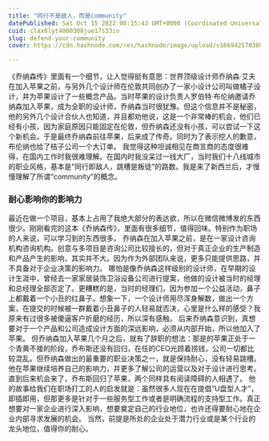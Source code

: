 ```yaml
---
title: "同行不是敌人，而是community"
datePublished: Sat Oct 15 2022 00:15:43 GMT+0000 (Coordinated Universal Time)
cuid: clax6lyt4000308jue17s33io
slug: defend-your-community
cover: https://cdn.hashnode.com/res/hashnode/image/upload/v1669421703896/EsY4cLsy8.jpg

---
```


《乔纳森传》里面有一个细节，让人觉得挺有意思：世界顶级设计师乔纳森·艾夫在加入苹果之前，与另外几个设计师在伦敦共同创办了一家小设计公司叫做橘子设计，并为苹果设计了一些概念产品。当时苹果的设计负责人罗伯特·布伦纳邀请乔纳森加入苹果，成为全职的设计师，乔纳森当时很犹豫。但这个信息并不是秘密，他的另外几个设计合伙人也知道，并且都劝他说，这是一个非常棒的机会，他们已经有小孩，因为家庭原因只能固定在伦敦，但乔纳森还没有小孩，可以尝试一下这个新机会。于是最终乔纳森前往苹果，后来成了传奇。同时为了表示挖人的歉意，布伦纳也给了桔子公司一个大订单。
我觉得这种坦诚相见在商言商的态度很难得，在国内工作时我很难理解。在国内时我没呆过一线大厂，当时我们十八线城市的职业风格，基本是“同行即敌人，跳槽是叛徒”的路数。我是来了新西兰后，才慢慢理解了所谓“community”的概念。

### 耐心影响你的影响力

最近在做一个项目，基本上占用了我绝大部分的表达欲，所以在微信微博发的东西很少。刚刚看完的这本《乔纳森传》，里面有很多细节，值得回味。特别作为职场的人来说，可以学习到的东西很多。
乔纳森在加入苹果之前，是在一家设计咨询机构咨询机构。创意与多项目是咨询公司比较擅长的，但对于真正企业的生产制造和产品产生的影响，其实并不大。因为作为外部团队来说，更多只能提供思路，并不具备对于企业决策的影响力。
哪怕是像乔纳森这样级别的设计师，在早期的设计生涯中，曾经去一家家居装饰卫浴设备公司进行提案，他做的设计被当时的经理和总经理全部否定了。更糟糕的是，当时的经理们，因为参加一个公益活动，鼻子上都戴着一个小丑的红鼻子。想象一下，一个设计师用尽浑身解数，做出一个方案，在提交的时候被一群戴着小丑鼻子的人轻易就否决，心里是什么样的感受？我原来有过很多被傻逼客户折磨的经历，所以深有感触。
后来乔纳森意识到，真想要对于一个产品和公司造成设计方面的深远影响，必须从内部开始，所以他加入了苹果。
但乔纳森加入苹果几个月之后，就有了辞职的想法：那是的苹果正处于一个青黄不接的阶段，乔布斯还没有回归，在任的CEO光顾着捞钱，公司一切都比较混乱。但乔纳森做出的最重要的职业决策之一，就是保持耐心，没有轻易跳槽。他在苹果继续培养自己的影响力，并更多了解公司的运营以及对于设计进行思考。直到后来机会来了，乔布斯回归了苹果，两个同样具有阅读障碍的人相遇了。
他的故事给我们在职场打工的人的启发就是：虽然很多人现在在提倡“U盘型人才”，即插即用，但那更多是针对于一些服务型工作或者是明确流程的支持型工作。真正想要对一家企业进行深入影响，想要奠定自己的行业地位，也许还得要耐心地在企业内部寻求发展的机会。
当然，前提是所处的企业处于潜力行业或是某个行业的龙头地位，值得你的耐心。